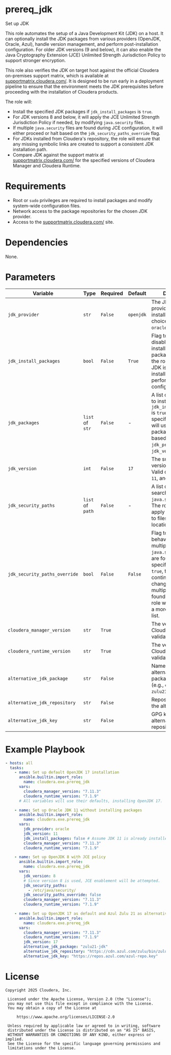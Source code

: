 # prereq_jdk

Set up JDK

This role automates the setup of a Java Development Kit (JDK) on a host. It can optionally install the JDK packages from various providers (OpenJDK, Oracle, Azul), handle version management, and perform post-installation configuration. For older JDK versions (9 and below), it can also enable the Java Cryptography Extension (JCE) Unlimited Strength Jurisdiction Policy to support stronger encryption.

This role also verifies the JDK on target host against the official Cloudera on-premises support matrix, which is available at [supportmatrix.cloudera.com/](https://supportmatrix.cloudera.com). It is designed to be run early in a deployment pipeline to ensure that the environment meets the JDK prerequisites before proceeding with the installation of Cloudera products.

The role will:
- Install the specified JDK packages if `jdk_install_packages` is `true`.
- For JDK versions 8 and below, it will apply the JCE Unlimited Strength Jurisdiction Policy if needed, by modifying `java.security` files.
- If multiple `java.security` files are found during JCE configuration, it will either proceed or halt based on the `jdk_security_paths_override` flag.
- For JDKs installed from Cloudera's repository, the role will ensure that any missing symbolic links are created to support a consistent JDK installation path.
- Compare JDK against the support matrix at [supportmatrix.cloudera.com/](https://supportmatrix.cloudera.com) for the specified versions of Cloudera Manager and Cloudera Runtime.

# Requirements

- Root or `sudo` privileges are required to install packages and modify system-wide configuration files.
- Network access to the package repositories for the chosen JDK provider.
- Access to the [supportmatrix.cloudera.com/](https://supportmatrix.cloudera.com) site.

# Dependencies

None.

# Parameters

| Variable | Type | Required | Default | Description |
| --- | --- | --- | --- | --- |
| `jdk_provider` | `str` | `False` | `openjdk` | The JDK vendor or provider to use for installation. Valid choices are `openjdk`, `oracle`, and `azul`. |
| `jdk_install_packages` | `bool` | `False` | `True` | Flag to enable or disable the installation of JDK packages. If `false`, the role will assume a JDK is already installed and will only perform configuration tasks. |
| `jdk_packages` | `list` of `str` | `False` | - | A list of OS packages to install if `jdk_install_packages` is `true`. If not specified, the role will use default package names based on `jdk_provider` and `jdk_version`. |
| `jdk_version` | `int` | `False` | `17` | The supported JDK version to install. Valid choices are `8`, `11`, and `17`. |
| `jdk_security_paths` | `list` of `path` | `False` | - | A list of paths to search for `java.security` files. The role will only apply JCE changes to files in these locations. |
| `jdk_security_paths_override` | `bool` | `False` | `False` | Flag to control behavior when multiple `java.security` files are found in the specified paths. If `true`, the role will continue with JCE changes even if multiple files are found. If `false`, the role will fail, requiring a more specific path list. |
| `cloudera_manager_version` | `str` | `True` | | The version of Cloudera Manager to validate against. |
| `cloudera_runtime_version` | `str` | `True` | | The version of Cloudera Runtime to validate against. |
| `alternative_jdk_package` | `str` | `False` |  | Name of the alternative JDK package to install (e.g., `openjdk-21-jdk`, `zulu21-jdk`). |
| `alternative_jdk_repository` | `str` | `False` |  | Repository URL for the alternative JDK. |
| `alternative_jdk_key` | `str` | `False` |  | GPG key URL for the alternative JDK repository. |

# Example Playbook

```yaml
- hosts: all
  tasks:
    - name: Set up default OpenJDK 17 installation
      ansible.builtin.import_role:
        name: cloudera.exe.prereq_jdk
      vars:
        cloudera_manager_version: "7.11.3"
        cloudera_runtime_version: "7.1.9"
      # All variables will use their defaults, installing OpenJDK 17.

    - name: Set up Oracle JDK 11 without installing packages
      ansible.builtin.import_role:
        name: cloudera.exe.prereq_jdk
      vars:
        jdk_provider: oracle
        jdk_version: 11
        jdk_install_packages: false # Assume JDK 11 is already installed
        cloudera_manager_version: "7.11.3"
        cloudera_runtime_version: "7.1.9"

    - name: Set up OpenJDK 8 with JCE policy
      ansible.builtin.import_role:
        name: cloudera.exe.prereq_jdk
      vars:
        jdk_version: 8
        # Since version 8 is used, JCE enablement will be attempted.
        jdk_security_paths:
          - /etc/java/security/
        jdk_security_paths_override: false
        cloudera_manager_version: "7.11.3"
        cloudera_runtime_version: "7.1.9"

    - name: Set up OpenJDK 17 as default and Azul Zulu 21 as alternative
      ansible.builtin.import_role:
        name: cloudera.exe.prereq_jdk
      vars:
        cloudera_manager_version: "7.11.3"
        cloudera_runtime_version: "7.1.9"
        jdk_version: 17
        alternative_jdk_package: "zulu21-jdk"
        alternative_jdk_repository: "https://cdn.azul.com/zulu/bin/zulu-repo-1.0.0-1.noarch.rpm"
        alternative_jdk_key: "https://repos.azul.com/azul-repo.key"
```

# License

```
Copyright 2025 Cloudera, Inc.

 Licensed under the Apache License, Version 2.0 (the "License");
 you may not use this file except in compliance with the License.
 You may obtain a copy of the License at

     https://www.apache.org/licenses/LICENSE-2.0

 Unless required by applicable law or agreed to in writing, software
 distributed under the License is distributed on an "AS IS" BASIS,
 WITHOUT WARRANTIES OR CONDITIONS OF ANY KIND, either express or implied.
 See the License for the specific language governing permissions and
 limitations under the License.
```
